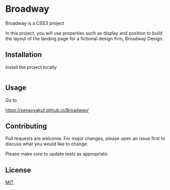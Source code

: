 # Broadway

Broadway is a CSS3 project

In this project, you will use properties such as display and position to build the layout of the landing page for a fictional design firm, Broadway Design.

## Installation

Install the project locally
```bash
```

## Usage
Go to 

https://senayyakut.github.io/Broadway/


## Contributing
Pull requests are welcome. For major changes, please open an issue first to discuss what you would like to change.

Please make sure to update tests as appropriate.

## License
[MIT](https://choosealicense.com/licenses/mit/)
